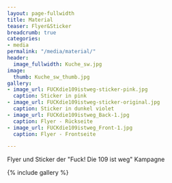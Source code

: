 ```yaml
---
layout: page-fullwidth
title: Material
teaser: Flyer&Sticker
breadcrumb: true
categories:
- media
permalink: "/media/material/"
header:
  image_fullwidth: Kuche_sw.jpg
image:
  thumb: Kuche_sw_thumb.jpg
gallery:
- image_url: FUCKdie109istweg-sticker-pink.jpg
  caption: Sticker in pink
- image_url: FUCKdie109istweg-sticker-original.jpg
  caption: Sticker in dunkel violet
- image_url: FUCKdie109istweg_Back-1.jpg
  caption: Flyer - Rückseite
- image_url: FUCKdie109istweg_Front-1.jpg
  caption: Flyer - Frontseite

---
```


Flyer und Sticker der "Fuck! Die 109 ist weg" Kampagne

{% include gallery %}